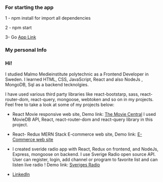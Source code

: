 ### For starting the app

1 - npm install
for import all dependencies

2 - npm start

3- Go [App Link](http://localhost:8000)

### My personal Info

### Hi!

I studied Malmo Medieinstitute polytechnic as a Frontend Developer in Sweden. I learned HTML, CSS, JavaScript, React and also NodeJs , MongoDB, Sql as a backend tecknolgies.

I have used various third party libraries like react-bootstarp, sass, react-router-dom, react-query, mongoose, webtoken and so on in my projects.
Feel free to take a look at some of my projects below:

- React Movie responsive web site,
  Demo link: [The Movie Central](https://the-movie-central.netlify.app 'The Movie Central')
  I used MovieDB API, React, react-router-dom and react-query library in this project.

- React- Redux MERN Stack E-commerce web site,
  Demo link: [E-Commerce web site](https://mproshop.herokuapp.com/ 'ProShop')

- I created sveride radio app with React, Redux on frontend, and NodeJs, Express, mongoose on backend. I use Sverige Radio open source API.
  User can register, login, add channel or program to favorite list and can listen live radio !
  Demo link: [Sveriges Radio ](https://sv-radio-app.herokuapp.com/ 'Sv Radio')

- [LinkedIn](https://www.linkedin.com/in/mzyazgan// 'Linkedin')
